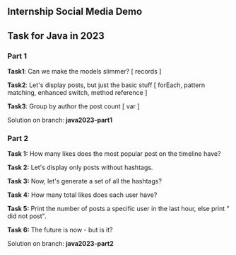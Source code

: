 ## Internship Social Media Demo

## Task for Java in 2023
### Part 1

**Task1**:
Can we make the models slimmer? [ records ]

**Task2**:
Let's display posts, but just the basic stuff [ forEach, pattern matching, enhanced switch, method reference ]

**Task3**:
Group by author the post count [ var ]

Solution on branch: **java2023-part1**

### Part 2

**Task 1:**
How many likes does the most popular post on the timeline have?

**Task 2:**
Let's display only posts without hashtags.

**Task 3:**
Now, let's generate a set of all the hashtags?

**Task 4:**
How many total likes does each user have?

**Task 5:**
Print the number of posts a specific user in the last hour, else print "<user> did not post".

**Task 6:**
The future is now - but is it?

Solution on branch: **java2023-part2**
